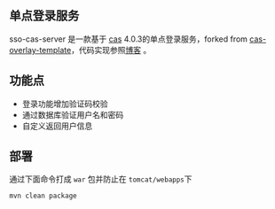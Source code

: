 ## 单点登录服务
sso-cas-server 是一款基于 [cas](https://github.com/apereo/cas) 4.0.3的单点登录服务，forked from  [cas-overlay-template](https://github.com/apereo/cas-overlay-template)，代码实现参照[博客]( http://jadyer.cn/2015/07/16/sso-cas-server-demo/) 。

## 功能点
* 登录功能增加验证码校验
* 通过数据库验证用户名和密码
* 自定义返回用户信息

## 部署
通过下面命令打成 `war` 包并防止在 `tomcat/webapps`下
```bash
mvn clean package
```